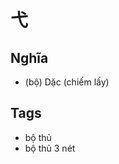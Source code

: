 # 弋

## Nghĩa
* (bộ) Dặc (chiếm lấy)

## Tags
* bộ thủ
* bộ thủ 3 nét

<script>window.HANZI_FIELD='弋';</script>
